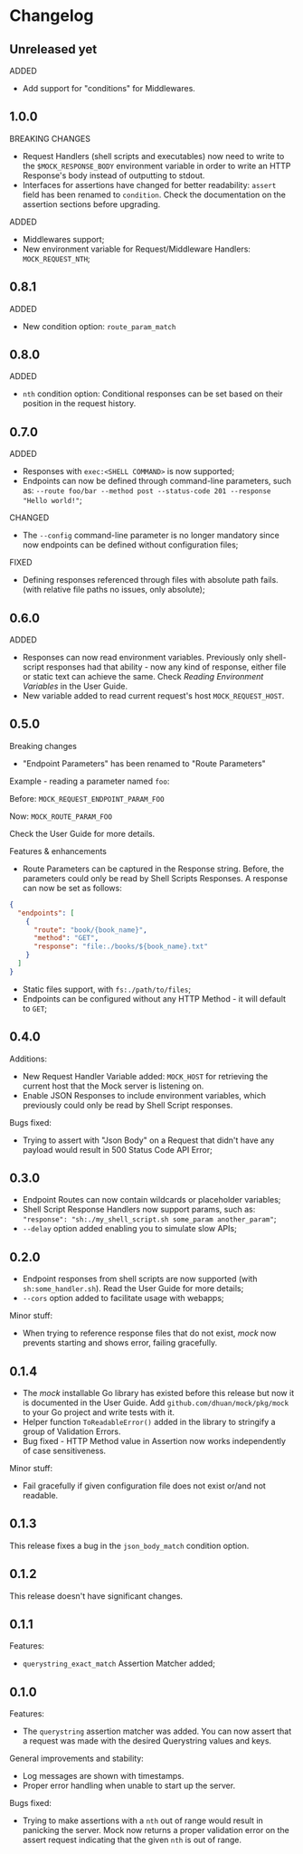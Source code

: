 # Changelog

## Unreleased yet

ADDED

- Add support for "conditions" for Middlewares.

## 1.0.0

BREAKING CHANGES

- Request Handlers (shell scripts and executables) now need to write to the
  `$MOCK_RESPONSE_BODY` environment variable in order to write an HTTP
  Response's body instead of outputting to stdout.
- Interfaces for assertions have changed for better readability: `assert` field
  has been renamed to `condition`. Check the documentation on the assertion
  sections before upgrading.

ADDED

- Middlewares support;
- New environment variable for Request/Middleware Handlers: `MOCK_REQUEST_NTH`;

## 0.8.1

ADDED

- New condition option: `route_param_match`

## 0.8.0

ADDED

- `nth` condition option: Conditional responses can be set based on their position in the request history.

## 0.7.0

ADDED

- Responses with `exec:<SHELL COMMAND>` is now supported;
- Endpoints can now be defined through command-line parameters, such as: `--route foo/bar --method post --status-code 201 --response "Hello world!"`;

CHANGED

- The `--config` command-line parameter is no longer mandatory since now endpoints can be defined without configuration files;

FIXED

- Defining responses referenced through files with absolute path fails. (with relative file paths no issues, only absolute);

## 0.6.0

ADDED

- Responses can now read environment variables. Previously only shell-script responses had that ability - now any kind of response, either file or static text can achieve the same. Check *Reading Environment Variables* in the User Guide.
- New variable added to read current request's host `MOCK_REQUEST_HOST`.

## 0.5.0

Breaking changes

- "Endpoint Parameters" has been renamed to "Route Parameters"

Example - reading a parameter named `foo`:

Before: `MOCK_REQUEST_ENDPOINT_PARAM_FOO`

Now: `MOCK_ROUTE_PARAM_FOO`

Check the User Guide for more details.

Features & enhancements

- Route Parameters can be captured in the Response string. Before, the parameters could only be read by Shell Scripts Responses. A response can now be set as follows:

```json
{
  "endpoints": [
    {
      "route": "book/{book_name}",
      "method": "GET",
      "response": "file:./books/${book_name}.txt"
    }
  ]
}
```

- Static files support, with `fs:./path/to/files`;
- Endpoints can be configured without any HTTP Method - it will default to `GET`;

## 0.4.0

Additions:

- New Request Handler Variable added: `MOCK_HOST` for retrieving the current host that the Mock server is listening on.
- Enable JSON Responses to include environment variables, which previously could only be read by Shell Script responses.

Bugs fixed:

- Trying to assert with "Json Body" on a Request that didn't have any payload would result in 500 Status Code API Error;

## 0.3.0

- Endpoint Routes can now contain wildcards or placeholder variables;
- Shell Script Response Handlers now support params, such as: `"response": "sh:./my_shell_script.sh some_param another_param"`;
- `--delay` option added enabling you to simulate slow APIs;

## 0.2.0

- Endpoint responses from shell scripts are now supported (with `sh:some_handler.sh`). Read the User Guide for more details;
- `--cors` option added to facilitate usage with webapps;

Minor stuff:

- When trying to reference response files that do not exist, *mock* now prevents starting and shows error, failing gracefully.

## 0.1.4

- The *mock* installable Go library has existed before this release but now it is documented in the User Guide. Add `github.com/dhuan/mock/pkg/mock` to your Go project and write tests with it.
- Helper function `ToReadableError()` added in the library to stringify a group of Validation Errors.
- Bug fixed - HTTP Method value in Assertion now works independently of case sensitiveness.

Minor stuff:

- Fail gracefully if given configuration file does not exist or/and not readable.

## 0.1.3

This release fixes a bug in the `json_body_match` condition option.

## 0.1.2

This release doesn't have significant changes.

## 0.1.1

Features:

- `querystring_exact_match` Assertion Matcher added;

## 0.1.0

Features:

- The `querystring` assertion matcher was added. You can now assert that a request was made with the desired Querystring values and keys.

General improvements and stability:

- Log messages are shown with timestamps.
- Proper error handling when unable to start up the server.

Bugs fixed:

- Trying to make assertions with a `nth` out of range would result in panicking the server. Mock now returns a proper validation error on the assert request indicating that the given `nth` is out of range.
